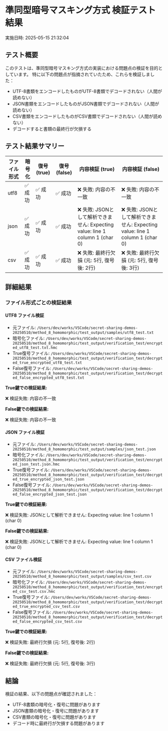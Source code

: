 # 準同型暗号マスキング方式 検証テスト結果

実施日時: 2025-05-15 21:32:04

## テスト概要

このテストは、準同型暗号マスキング方式の実装における問題点の検証を目的としています。
特に以下の問題点が指摘されていたため、これらを検証しました：

- UTF-8書類をエンコードしたものがUTF-8書類でデコードされない（人間が読めない）
- JSON書類をエンコードしたものがJSON書類でデコードされない（人間が読めない）
- CSV書類をエンコードしたものがCSV書類でデコードされない（人間が読めない）
- デコードすると書類の最終行が欠損する

## テスト結果サマリー

| ファイル形式 | 暗号化 | 復号 (true) | 復号 (false) | 内容検証 (true) | 内容検証 (false) |
|------------|--------|------------|-------------|---------------|----------------|
| utf8 | ✅ 成功 | ✅ 成功 | ✅ 成功 | ❌ 失敗: 内容の不一致 | ❌ 失敗: 内容の不一致 |
| json | ✅ 成功 | ✅ 成功 | ✅ 成功 | ❌ 失敗: JSONとして解析できません: Expecting value: line 1 column 1 (char 0) | ❌ 失敗: JSONとして解析できません: Expecting value: line 1 column 1 (char 0) |
| csv | ✅ 成功 | ✅ 成功 | ✅ 成功 | ❌ 失敗: 最終行欠損 (元: 5行, 復号後: 2行) | ❌ 失敗: 最終行欠損 (元: 5行, 復号後: 3行) |

## 詳細結果

### ファイル形式ごとの検証結果

#### UTF8 ファイル検証

- 元ファイル: `/Users/dev/works/VSCode/secret-sharing-demos-20250510/method_8_homomorphic/test_output/samples/utf8_test.txt`
- 暗号化ファイル: `/Users/dev/works/VSCode/secret-sharing-demos-20250510/method_8_homomorphic/test_output/verification_test/encrypted_utf8_test.txt.hmc`
- True復号ファイル: `/Users/dev/works/VSCode/secret-sharing-demos-20250510/method_8_homomorphic/test_output/verification_test/decrypted_true_encrypted_utf8_test.txt`
- False復号ファイル: `/Users/dev/works/VSCode/secret-sharing-demos-20250510/method_8_homomorphic/test_output/verification_test/decrypted_false_encrypted_utf8_test.txt`

**True鍵での検証結果:**

❌ 検証失敗: 内容の不一致

**False鍵での検証結果:**

❌ 検証失敗: 内容の不一致

#### JSON ファイル検証

- 元ファイル: `/Users/dev/works/VSCode/secret-sharing-demos-20250510/method_8_homomorphic/test_output/samples/json_test.json`
- 暗号化ファイル: `/Users/dev/works/VSCode/secret-sharing-demos-20250510/method_8_homomorphic/test_output/verification_test/encrypted_json_test.json.hmc`
- True復号ファイル: `/Users/dev/works/VSCode/secret-sharing-demos-20250510/method_8_homomorphic/test_output/verification_test/decrypted_true_encrypted_json_test.json`
- False復号ファイル: `/Users/dev/works/VSCode/secret-sharing-demos-20250510/method_8_homomorphic/test_output/verification_test/decrypted_false_encrypted_json_test.json`

**True鍵での検証結果:**

❌ 検証失敗: JSONとして解析できません: Expecting value: line 1 column 1 (char 0)

**False鍵での検証結果:**

❌ 検証失敗: JSONとして解析できません: Expecting value: line 1 column 1 (char 0)

#### CSV ファイル検証

- 元ファイル: `/Users/dev/works/VSCode/secret-sharing-demos-20250510/method_8_homomorphic/test_output/samples/csv_test.csv`
- 暗号化ファイル: `/Users/dev/works/VSCode/secret-sharing-demos-20250510/method_8_homomorphic/test_output/verification_test/encrypted_csv_test.csv.hmc`
- True復号ファイル: `/Users/dev/works/VSCode/secret-sharing-demos-20250510/method_8_homomorphic/test_output/verification_test/decrypted_true_encrypted_csv_test.csv`
- False復号ファイル: `/Users/dev/works/VSCode/secret-sharing-demos-20250510/method_8_homomorphic/test_output/verification_test/decrypted_false_encrypted_csv_test.csv`

**True鍵での検証結果:**

❌ 検証失敗: 最終行欠損 (元: 5行, 復号後: 2行)

**False鍵での検証結果:**

❌ 検証失敗: 最終行欠損 (元: 5行, 復号後: 3行)


## 結論

検証の結果、以下の問題点が確認されました：

- UTF-8書類の暗号化・復号に問題があります
- JSON書類の暗号化・復号に問題があります
- CSV書類の暗号化・復号に問題があります
- デコード時に最終行が欠損する問題があります
